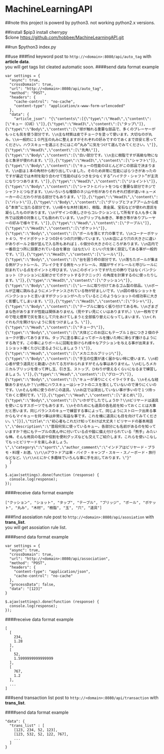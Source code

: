 # MachineLearningAPI

##note
this project is powerd by python3.
not working python2.x versions.

##install
$pip3 install cherrypy  
$clone https://github.com/hobbee/MachineLearningAPI.git

##run
$python3 index.py

##use
###find keyword
post to `http://<domain>:8080/api/auto_tag` with __article data__.  
you will get tags list cleated automatic soon.
####send data format example
```
var settings = {  
  "async": true,
  "crossDomain": true,
  "url": "http://<domain>:8080/api/auto_tag",
  "method": "POST",
  "headers": {
    "cache-control": "no-cache",
    "content-type": "application/x-www-form-urlencoded"
  },
  "data": {
    "article_json": "{\"contents\":[{\"type\":\"Head\",\"content\":[\"キュー（CUE）\"]},{\"type\":\"Head3\",\"content\":[\"タップ\"]},{\"type\":\"Body\",\"content\":[\"球が触れる重要な部品で、多くのプレーヤーがもっとも気を使う部分です。\\n主な材質は皮でチョークを塗って使います。大切なのが丸み。\\n一般的に１０円玉の丸みに整えますがそれぞれの好みですのであくまで目安と思ってください。ハウスキューを選ぶときにはこの”丸み”に気をつけて選んでみてください。\"]},{\"type\":\"Head3\",\"content\":[\"先角\"]},{\"type\":\"Body\",\"content\":[\"白い部分です。\\n主に樹脂ですが高級な物になると象牙が使われます。\"]},{\"type\":\"Head3\",\"content\":[\"シャフト\"]},{\"type\":\"Body\",\"content\":[\"キューの性能のほとんどがこの部品で決まります。\\n昔は１本の角材から削り出していました。そのため非常に性能にばらつきがあったのですが最近では木材を貼り合わせて性能のばらつきを少なくする”ハイテク・シャフト”が主流になりつつあります。\"]},{\"type\":\"Head3\",\"content\":[\"ジョイント\"]},{\"type\":\"Body\",\"content\":[\"シャフトとバットをつなぐ重要な部分でネジでシャフトとつなぎます。\\nいろいろな種類のネジ山や形がありそれぞれ打感が違いキューメーカーのこだわりが出る部分でもあります。\"]},{\"type\":\"Head3\",\"content\":[\"バット\"]},{\"type\":\"Body\",\"content\":[\"グリップとフォアアームから成る”本体”に当たる部分です。\\n様々な木材(銘木）、樹脂、貴金属、宝石などが使われ意匠を凝らしたものがあります。\\nデザインの美しさからコレクションとして所有する人も多く海外では投資の対象としても扱われています。\\nグリップも糸巻き、革巻き等がありプレーヤーの好みで様々です。\"]},{\"type\":\"Head\",\"content\":[\"テーブル\"]},{\"type\":\"Head3\",\"content\":[\"ポケット\"]},{\"type\":\"Body\",\"content\":[\"ボールを落とす穴の事です。\\nコーナーポケット４つ、サイドポケット２つの計６つの穴が開いています。\\nお店により穴の大きさに違いがありボール２個が並んで入る所もあれば１.６個分の大きさのところがあります。\\n店内で一番目立つ所に設置されている台を華台（はなだい）といい穴を狭く設定してある事が一般的です。\"]},{\"type\":\"Head3\",\"content\":[\"レール\"]},{\"type\":\"Body\",\"content\":[\"台を囲う枠の部分です。\\n落ちたボールが集まる側がフットレール、ブレイクをする側をヘッドレール、両脇がサイドレールと呼びレールに刻まれている点をポイントと呼びます。\\nこのポイントですがただの飾りではなくバンクショット（クッションに反射させてポケットするテクニック）の角度を計算するのに使ったりします。\"]},{\"type\":\"Head3\",\"content\":[\"クッション\"]},{\"type\":\"Body\",\"content\":[\"レールに取り付けてあるゴム製の部品。\\nボールが正確に跳ねるようにメンテナンスされている物が好ましいです。\\n図の様なショットをバンクショットと言いますがクッションがへたっているとこのようなショットの成功率に大きく影響してしまいます。\"]},{\"type\":\"Head3\",\"content\":[\"ラシャ\"]},{\"type\":\"Body\",\"content\":[\"テーブルに皺なく張り付けてある布。\\nざまざまな色がありますが性能は関係ありません（見やすい見にくいはありますが。）\\n一枚布ですので咥え煙草で灰を落として穴をあけてしまうと全部張り替えになってしまいます。\\nくれぐれも穴を開けないように気をつけましょう。\"]},{\"type\":\"Head\",\"content\":[\"チョーク\"]},{\"type\":\"Body\",\"content\":[\"大体どこのお店にもテーブル１台につき２個のチョークが置いてありますね。タップに塗る事によってボールを撞いた時に滑らず撞けるようにする為です。この事によりボールに回転を掛けられ様々なアクションを与える事が出来ます。１ショット撞くたびに塗るようにしましょう！\"]},{\"type\":\"Head\",\"content\":[\"メカニカルブリッジ\"]},{\"type\":\"Body\",\"content\":[\"手玉の位置が遠く届かない時に使います。\\n初心者が使う道具だと勘違いされてる方がおられますがそんな事はありません。\\nむしろメカニカルブリッジを使って押し玉、引き玉、ストップ、ひねりが使えるくらいになるまで練習しましょう。\"]},{\"type\":\"Head\",\"content\":[\"グローブ\"]},{\"type\":\"Body\",\"content\":[\"キューが滑りにくくイライラする。\\nそんな経験ありませんか？\\n特にハウスキューはシャフトのニスを落としていないので滑りにくいのです。\\nそんな時に使うのがこの道具。\\nお店では貸出していない事が多いので１つ持っておくと便利です。\"]},{\"type\":\"Head\",\"content\":[\"まとめ\"]},{\"type\":\"Body\",\"content\":[\"いかがでしたでしょうか？\\nビリヤードは道具を使いこなすスポーツでもあります。\\nそのためにも道具の各名前を知っておくことは大事だと思います。同じバランスのキューで練習する事によって、同じようにストローク出来る事からもマイキューを持つ事は非常に有益な事です。これを機に道具にも目を向けてみてください。\"]}],\"title\":\"初心者もこれだけ知っておけば大丈夫！ビリヤードの基本用語\",\"description\":\"普段何気に使っているキュー。各部分にも名前があるのを知っていますか？他にもテーブルの真ん中に付いている点や脇に備え付けられている「熊手」みたいな棒。そんな用具の名前や役割を便利グッズなども交えてご紹介します。これらを使いこなしてもっとビリヤードを楽しみましょう。\",\"category\":\"sport\",\"author_comment\":\"インドアはビリヤード・プラモ・料理・お酒。\\r\\nアウトドアは車・バイク・キャンプ・スキー・スノーボード・旅行などなど。\\r\\nとにかく多趣味でいろんな事に手を出しております。\"}"
  }
}

$.ajax(settings).done(function (response) {  
  console.log(response);  
});  
```

####receive data format example
```
["クッション", "ショット", "タップ", "テーブル", "ブリッジ", "ボール", "ポケット", "丸み", "木材", "樹脂", "玉", "穴", "道具"]
```

###find asosiation rule
post to `http://<domain>:8080/api/asosiation` with __trans_list__.  
you will get asosiation rule list.

####send data format example
```
var settings = {
  "async": true,
  "crossDomain": true,
  "url": "http://<domain>:8080/api/association",
  "method": "POST",
  "headers": {
    "content-type": "application/json",
    "cache-control": "no-cache"
  },
  "processData": false,
  "data": "[123]"
}

$.ajax(settings).done(function (response) {
  console.log(response);
});
```

####receive data format example
```
[
  [
    234,
    1.28
  ],
  [
    52,
    1.5999999999999999
  ],
  [
    767,
    1.2
  ],
  ...
]
```

###send transaction list
post to `http://<domain>:8080/api/transaction` with __trans_list__.

####send data format example
```
"data": {
  "trans_list" : [
    [123, 234, 52, 123],
    [123, 532, 52, 122, 767],
    ...
  ]
}
```

